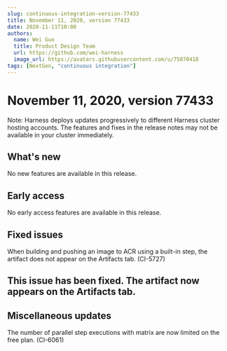 ```yaml
---
slug: continuous-integration-version-77433
title: November 11, 2020, version 77433
date: 2020-11-11T10:00
authors:
  name: Wei Guo
  title: Product Design Team
  url: https://github.com/wei-harness
  image_url: https://avatars.githubusercontent.com/u/75070418
tags: [NextGen, "continuous integration"]
---
```


# November 11, 2020, version 77433

Note: Harness deploys updates progressively to different Harness cluster hosting accounts. The features and fixes in the release notes may not be available in your cluster immediately.

## What's new

No new features are available in this release.

## Early access

No early access features are available in this release.

## Fixed issues

When building and pushing an image to ACR using a built-in step, the artifact does not appear on the Artifacts tab. (CI-5727)

## This issue has been fixed. The artifact now appears on the Artifacts tab.

## Miscellaneous updates

The number of parallel step executions with matrix are now limited on the free plan. (CI-6061)
